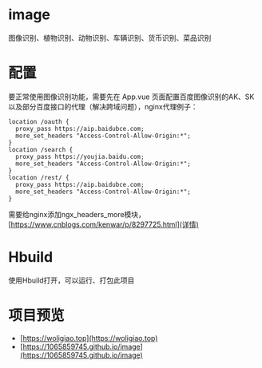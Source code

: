 # image
图像识别、植物识别、动物识别、车辆识别、货币识别、菜品识别
# 配置
要正常使用图像识别功能，需要先在 App.vue 页面配置百度图像识别的AK、SK以及部分百度接口的代理（解决跨域问题），nginx代理例子：
```
location /oauth {
  proxy_pass https://aip.baidubce.com;
  more_set_headers "Access-Control-Allow-Origin:*";
}
location /search {
  proxy_pass https://youjia.baidu.com;
  more_set_headers "Access-Control-Allow-Origin:*";
}
location /rest/ {
  proxy_pass https://aip.baidubce.com;
  more_set_headers "Access-Control-Allow-Origin:*";
}
```
需要给nginx添加ngx_headers_more模块，[https://www.cnblogs.com/kenwar/p/8297725.html](详情)
# Hbuild
使用Hbuild打开，可以运行、打包此项目
# 项目预览
- [https://woligiao.top](https://woligiao.top)
- [https://1065859745.github.io/image](https://1065859745.github.io/image)
